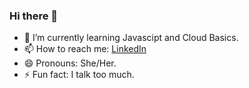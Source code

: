### Hi there 👋


- 🌱 I’m currently learning Javascipt and Cloud Basics.
- 📫 How to reach me: [LinkedIn](https://www.linkedin.com/in/priya-mondal-0b343b1a0/)
- 😄 Pronouns: She/Her.
- ⚡ Fun fact: I talk too much.
